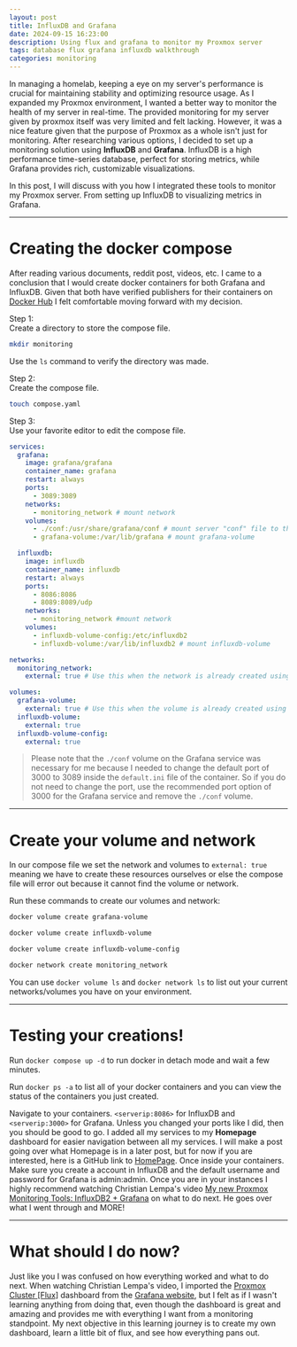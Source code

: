 ```yaml
---
layout: post
title: InfluxDB and Grafana
date: 2024-09-15 16:23:00
description: Using flux and grafana to monitor my Proxmox server
tags: database flux grafana influxdb walkthrough
categories: monitoring
---
```


In managing a homelab, keeping a eye on my server's performance is crucial for maintaining stability and optimizing resource usage. As I expanded my Proxmox environment, I wanted a better way to monitor the health of my server in real-time. The provided monitoring for my server given by proxmox itself was very limited and felt lacking. However, it was a nice feature given that the purpose of Proxmox as a whole isn't just for monitoring. After researching various options, I decided to set up a monitoring solution using **InfluxDB** and **Grafana**. 
InfluxDB is a high performance time-series database, perfect for storing metrics, while Grafana provides rich, customizable visualizations.

In this post, I will discuss with you how I integrated these tools to monitor my Proxmox server. From setting up InfluxDB to visualizing metrics in Grafana.

---

# Creating the docker compose

After reading various documents, reddit post, videos, etc. I came to a conclusion that I would create docker containers for both Grafana and InfluxDB. Given that both have verified publishers for their containers on [Docker Hub](https://hub.docker.com/) I felt comfortable moving forward with my decision. 

Step 1:<br/>
Create a directory to store the compose file.<br/>
```bash
mkdir monitoring
```
Use the `ls` command to verify the directory was made.

Step 2:<br/>
Create the compose file.
```bash
touch compose.yaml
```

Step 3:<br/>
Use your favorite editor to edit the compose file.
```yaml
services:
  grafana:
    image: grafana/grafana
    container_name: grafana
    restart: always
    ports:
      - 3089:3089
    networks:
      - monitoring_network # mount network
    volumes:
      - ./conf:/usr/share/grafana/conf # mount server "conf" file to the container "conf" file, whatever changes are made to the server "conf" file are changed on the container "conf" file when restarted
      - grafana-volume:/var/lib/grafana # mount grafana-volume

  influxdb:
    image: influxdb
    container_name: influxdb
    restart: always
    ports:
      - 8086:8086
      - 8089:8089/udp
    networks:
      - monitoring_network #mount network
    volumes:
      - influxdb-volume-config:/etc/influxdb2
      - influxdb-volume:/var/lib/influxdb2 # mount influxdb-volume

networks:
  monitoring_network:
    external: true # Use this when the network is already created using <docker network create "name">

volumes:
  grafana-volume:
    external: true # Use this when the volume is already created using <docker volume create "name">
  influxdb-volume:
    external: true
  influxdb-volume-config:
    external: true
```
> Please note that the `./conf` volume on the Grafana service was necessary for me because I needed to change the default port of 3000 to 3089 inside the `default.ini` file of the container. So if you do not need to change the port, use the recommended port option of 3000 for the Grafana service and remove the `./conf` volume.

---

# Create your volume and network

In our compose file we set the network and volumes to `external: true` meaning we have to create these resources ourselves or else the compose file will error out because it cannot find the volume or network.

Run these commands to create our volumes and network:

```bash
docker volume create grafana-volume
```
```bash
docker volume create influxdb-volume
```
```bash
docker volume create influxdb-volume-config
```
```bash 
docker network create monitoring_network
```

You can use ```docker volume ls``` and ```docker network ls``` to list out your current networks/volumes you have on your environment.

---

# Testing your creations!
Run ```docker compose up -d``` to run docker in detach mode and wait a few minutes.

Run ```docker ps -a``` to list all of your docker containers and you can view the status of the containers you just created.

Navigate to your containers. `<serverip:8086>` for InfluxDB and `<serverip:3000>` for Grafana. Unless you changed your ports like I did, then you should be good to go. I added all my services to my **Homepage** dashboard for easier navigation between all my services. I will make a post going over what Homepage is in a later post, but for now if you are interested, here is a GitHub link to [HomePage](https://github.com/gethomepage/homepage). Once inside your containers. Make sure you create a account in InfluxDB and the default username and password for Grafana is admin:admin. Once you are in your instances I highly recommend watching Christian Lempa's video [My new Proxmox Monitoring Tools: InfluxDB2 + Grafana](https://www.youtube.com/watch?v=f2eyVfCTLi0&t=403s) on what to do next. He goes over what I went through and MORE!

---

# What should I do now?

Just like you I was confused on how everything worked and what to do next. When watching Christian Lempa's video, I imported the [Proxmox Cluster [Flux]](https://grafana.com/grafana/dashboards/15356-proxmox-cluster-flux/) dashboard from the [Grafana website](https://grafana.com/), but I felt as if I wasn't learning anything from doing that, even though the dashboard is great and amazing and provides me with everything I want from a monitoring standpoint. My next objective in this learning journey is to create my own dashboard, learn a little bit of flux, and see how everything pans out. 
